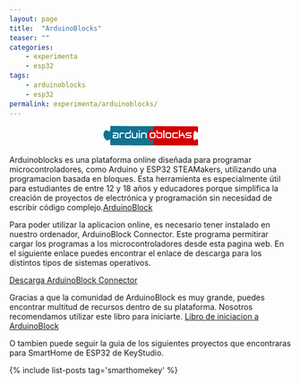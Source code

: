 ```yaml
---
layout: page
title:  "ArduinoBlocks"
teaser: ""
categories:
    - experimenta
    - esp32
tags:
    - arduinoblocks
    - esp32
permalink: experimenta/arduinoblocks/
---
```


<p align="center">
  <img src="/images/experimenta/esp32/arduinoblockslogo.png" alt="Arduino block logo" title="Arduino block logo">
</p>

Arduinoblocks es una plataforma online diseñada para programar microcontroladores, como Arduino y ESP32 STEAMakers, utilizando una programacion basada en bloques. Esta herramienta es especialmente útil para estudiantes de entre 12 y 18 años y educadores porque simplifica la creación de proyectos de electrónica y programación sin necesidad de escribir código complejo.[ArduinoBlock](http://www.arduinoblocks.com/)


Para poder utilizar la aplicacion online, es necesario tener instalado en nuestro ordenador, ArduinoBlock Connector. Este programa permitirar cargar los programas a los microcontroladores desde esta pagina web. 
En el siguiente enlace puedes encontrar el enlace de descarga para los distintos tipos de sistemas operativos.

[Descarga ArduinoBlock Connector](http://www.arduinoblocks.com/web/site/abconnector5)

Gracias a que la comunidad de ArduinoBlock es muy grande, puedes encontrar multitud de recursos dentro de su plataforma. Nosotros recomendamos utilizar este libro para iniciarte.
[Libro de iniciacion a ArduinoBlock](https://drive.google.com/file/d/10P5FPtTwyJk-thVmcp_-94-t8arOmrbK/view)

O tambien puede seguir la guia de los siguientes proyectos que encontraras para SmartHome de ESP32 de KeyStudio.

{% include list-posts tag='smarthomekey' %}
